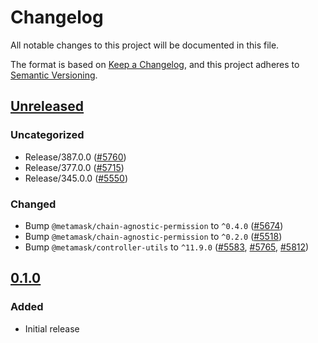 # Changelog

All notable changes to this project will be documented in this file.

The format is based on [Keep a Changelog](https://keepachangelog.com/en/1.0.0/),
and this project adheres to [Semantic Versioning](https://semver.org/spec/v2.0.0.html).

## [Unreleased]

### Uncategorized

- Release/387.0.0 ([#5760](https://github.com/MetaMask/core/pull/5760))
- Release/377.0.0 ([#5715](https://github.com/MetaMask/core/pull/5715))
- Release/345.0.0 ([#5550](https://github.com/MetaMask/core/pull/5550))

### Changed

- Bump `@metamask/chain-agnostic-permission` to `^0.4.0` ([#5674](https://github.com/MetaMask/core/pull/5674))
- Bump `@metamask/chain-agnostic-permission` to `^0.2.0` ([#5518](https://github.com/MetaMask/core/pull/5518))
- Bump `@metamask/controller-utils` to `^11.9.0` ([#5583](https://github.com/MetaMask/core/pull/5583), [#5765](https://github.com/MetaMask/core/pull/5765), [#5812](https://github.com/MetaMask/core/pull/5812))

## [0.1.0]

### Added

- Initial release

[Unreleased]: https://github.com/MetaMask/core/compare/@metamask/eip1193-permission-middleware@0.1.0...HEAD
[0.1.0]: https://github.com/MetaMask/core/releases/tag/@metamask/eip1193-permission-middleware@0.1.0
